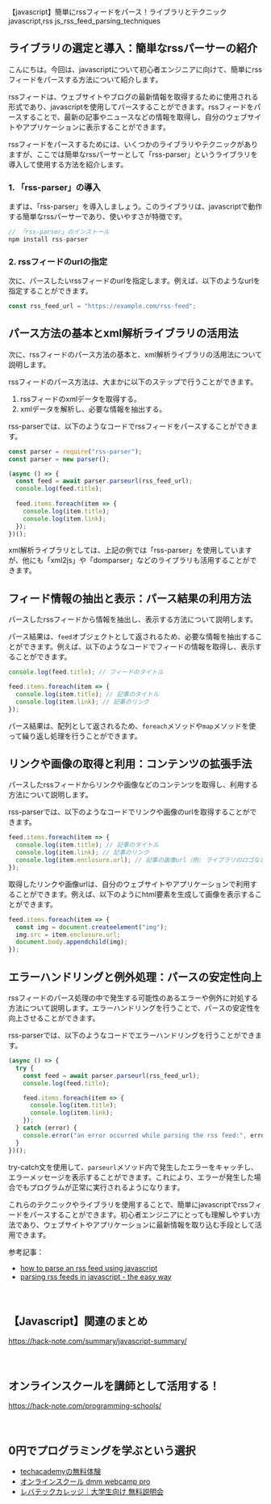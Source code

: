 【javascript】簡単にrssフィードをパース！ライブラリとテクニック
javascript,rss
js_rss_feed_parsing_techniques

## ライブラリの選定と導入：簡単なrssパーサーの紹介

こんにちは。今回は、javascriptについて初心者エンジニアに向けて、簡単にrssフィードをパースする方法について紹介します。

rssフィードは、ウェブサイトやブログの最新情報を取得するために使用される形式であり、javascriptを使用してパースすることができます。rssフィードをパースすることで、最新の記事やニュースなどの情報を取得し、自分のウェブサイトやアプリケーションに表示することができます。

rssフィードをパースするためには、いくつかのライブラリやテクニックがありますが、ここでは簡単なrssパーサーとして「rss-parser」というライブラリを導入して使用する方法を紹介します。

### 1. 「rss-parser」の導入

まずは、「rss-parser」を導入しましょう。このライブラリは、javascriptで動作する簡単なrssパーサーであり、使いやすさが特徴です。

```javascript
// 「rss-parser」のインストール
npm install rss-parser
```

### 2. rssフィードのurlの指定

次に、パースしたいrssフィードのurlを指定します。例えば、以下のようなurlを指定することができます。

```javascript
const rss_feed_url = "https://example.com/rss-feed";
```

## パース方法の基本とxml解析ライブラリの活用法

次に、rssフィードのパース方法の基本と、xml解析ライブラリの活用法について説明します。

rssフィードのパース方法は、大まかに以下のステップで行うことができます。

1. rssフィードのxmlデータを取得する。
2. xmlデータを解析し、必要な情報を抽出する。

rss-parserでは、以下のようなコードでrssフィードをパースすることができます。

```javascript
const parser = require("rss-parser");
const parser = new parser();

(async () => {
  const feed = await parser.parseurl(rss_feed_url);
  console.log(feed.title);
  
  feed.items.foreach(item => {
    console.log(item.title);
    console.log(item.link);
  });
})();
```

xml解析ライブラリとしては、上記の例では「rss-parser」を使用していますが、他にも「xml2js」や「domparser」などのライブラリも活用することができます。

## フィード情報の抽出と表示：パース結果の利用方法

パースしたrssフィードから情報を抽出し、表示する方法について説明します。

パース結果は、`feed`オブジェクトとして返されるため、必要な情報を抽出することができます。例えば、以下のようなコードでフィードの情報を取得し、表示することができます。

```javascript
console.log(feed.title); // フィードのタイトル

feed.items.foreach(item => {
  console.log(item.title); // 記事のタイトル
  console.log(item.link); // 記事のリンク
});
```

パース結果は、配列として返されるため、`foreach`メソッドや`map`メソッドを使って繰り返し処理を行うことができます。

## リンクや画像の取得と利用：コンテンツの拡張手法

パースしたrssフィードからリンクや画像などのコンテンツを取得し、利用する方法について説明します。

rss-parserでは、以下のようなコードでリンクや画像のurlを取得することができます。

```javascript
feed.items.foreach(item => {
  console.log(item.title); // 記事のタイトル
  console.log(item.link); // 記事のリンク
  console.log(item.enclosure.url); // 記事の画像url（例: ライブラリのロゴなど）
});
```

取得したリンクや画像urlは、自分のウェブサイトやアプリケーションで利用することができます。例えば、以下のようにhtml要素を生成して画像を表示することができます。

```javascript
feed.items.foreach(item => {
  const img = document.createelement("img");
  img.src = item.enclosure.url;
  document.body.appendchild(img);
});
```

## エラーハンドリングと例外処理：パースの安定性向上

rssフィードのパース処理の中で発生する可能性のあるエラーや例外に対処する方法について説明します。エラーハンドリングを行うことで、パースの安定性を向上させることができます。

rss-parserでは、以下のようなコードでエラーハンドリングを行うことができます。

```javascript
(async () => {
  try {
    const feed = await parser.parseurl(rss_feed_url);
    console.log(feed.title);

    feed.items.foreach(item => {
      console.log(item.title);
      console.log(item.link);
    });
  } catch (error) {
    console.error("an error occurred while parsing the rss feed:", error);
  }
})();
```

try-catch文を使用して、`parseurl`メソッド内で発生したエラーをキャッチし、エラーメッセージを表示することができます。これにより、エラーが発生した場合でもプログラムが正常に実行されるようになります。

これらのテクニックやライブラリを使用することで、簡単にjavascriptでrssフィードをパースすることができます。初心者エンジニアにとっても理解しやすい方法であり、ウェブサイトやアプリケーションに最新情報を取り込む手段として活用できます。

参考記事：
- [how to parse an rss feed using javascript](https://thecodebarbarian.com/how-to-parse-an-rss-feed-using-javascript)
- [parsing rss feeds in javascript - the easy way](https://developer.okta.com/blog/2019/06/18/javascript-xml-parsing-with-domparser)

　

## 【Javascript】関連のまとめ
https://hack-note.com/summary/javascript-summary/

　

## オンラインスクールを講師として活用する！
https://hack-note.com/programming-schools/

　

## 0円でプログラミングを学ぶという選択
- [techacademyの無料体験](//af.moshimo.com/af/c/click?a_id=2612475&amp;p_id=1555&amp;pc_id=2816&amp;pl_id=22706&amp;url=https%3a%2f%2ftechacademy.jp%2fhtmlcss-trial%3futm_source%3dmoshimo%26utm_medium%3daffiliate%26utm_campaign%3dtextad)
- [オンラインスクール dmm webcamp pro](//af.moshimo.com/af/c/click?a_id=2612482&amp;p_id=1363&amp;pc_id=2297&amp;pl_id=39999&amp;guid=on)
- [レバテックカレッジ｜大学生向け 無料説明会](//af.moshimo.com/af/c/click?a_id=4071793&p_id=3198&pc_id=7488&pl_id=41848)

